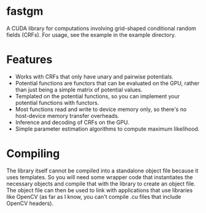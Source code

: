 fastgm
======
A CUDA library for computations involving grid-shaped conditional random fields (CRFs). For usage, see the example in the example directory.

Features
========
- Works with CRFs that only have unary and pairwise potentials.
- Potential functions are functors that can be evaluated on the GPU, rather than just being a simple matrix of potential values.
- Templated on the potential functions, so you can implement your potential functions with functors.
- Most functions read and write to device memory only, so there's no host-device memory transfer overheads.
- Inference and decoding of CRFs on the GPU.
- Simple parameter estimation algorithms to compute maximum likelihood.

Compiling
=========
The library itself cannot be compiled into a standalone object file because it uses templates. So you will need some wrapper code that instantiates the necessary objects and compile that with the library to create an object file. The object file can then be used to link with applications that use libraries like OpenCV (as far as I know, you can't compile .cu files that include OpenCV headers).